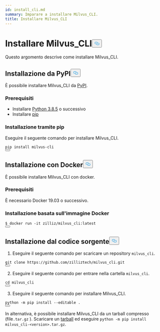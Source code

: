 ```yaml
---
id: install_cli.md
summary: Imparare a installare Milvus_CLI.
title: Installare Milvus_CLI
---
```

<h1 id="Install-MilvusCLI" class="common-anchor-header">Installare Milvus_CLI<button data-href="#Install-MilvusCLI" class="anchor-icon" translate="no">
      <svg translate="no"
        aria-hidden="true"
        focusable="false"
        height="20"
        version="1.1"
        viewBox="0 0 16 16"
        width="16"
      >
        <path
          fill="#0092E4"
          fill-rule="evenodd"
          d="M4 9h1v1H4c-1.5 0-3-1.69-3-3.5S2.55 3 4 3h4c1.45 0 3 1.69 3 3.5 0 1.41-.91 2.72-2 3.25V8.59c.58-.45 1-1.27 1-2.09C10 5.22 8.98 4 8 4H4c-.98 0-2 1.22-2 2.5S3 9 4 9zm9-3h-1v1h1c1 0 2 1.22 2 2.5S13.98 12 13 12H9c-.98 0-2-1.22-2-2.5 0-.83.42-1.64 1-2.09V6.25c-1.09.53-2 1.84-2 3.25C6 11.31 7.55 13 9 13h4c1.45 0 3-1.69 3-3.5S14.5 6 13 6z"
        ></path>
      </svg>
    </button></h1><p>Questo argomento descrive come installare Milvus_CLI.</p>
<h2 id="Install-from-PyPI" class="common-anchor-header">Installazione da PyPI<button data-href="#Install-from-PyPI" class="anchor-icon" translate="no">
      <svg translate="no"
        aria-hidden="true"
        focusable="false"
        height="20"
        version="1.1"
        viewBox="0 0 16 16"
        width="16"
      >
        <path
          fill="#0092E4"
          fill-rule="evenodd"
          d="M4 9h1v1H4c-1.5 0-3-1.69-3-3.5S2.55 3 4 3h4c1.45 0 3 1.69 3 3.5 0 1.41-.91 2.72-2 3.25V8.59c.58-.45 1-1.27 1-2.09C10 5.22 8.98 4 8 4H4c-.98 0-2 1.22-2 2.5S3 9 4 9zm9-3h-1v1h1c1 0 2 1.22 2 2.5S13.98 12 13 12H9c-.98 0-2-1.22-2-2.5 0-.83.42-1.64 1-2.09V6.25c-1.09.53-2 1.84-2 3.25C6 11.31 7.55 13 9 13h4c1.45 0 3-1.69 3-3.5S14.5 6 13 6z"
        ></path>
      </svg>
    </button></h2><p>È possibile installare Milvus_CLI da <a href="https://pypi.org/project/milvus-cli/">PyPI</a>.</p>
<h3 id="Prerequisites" class="common-anchor-header">Prerequisiti</h3><ul>
<li>Installare <a href="https://www.python.org/downloads/release/python-385/">Python 3.8.5</a> o successivo</li>
<li>Installare <a href="https://pip.pypa.io/en/stable/installation/">pip</a></li>
</ul>
<h3 id="Install-via-pip" class="common-anchor-header">Installazione tramite pip</h3><p>Eseguire il seguente comando per installare Milvus_CLI.</p>
<pre><code translate="no" class="language-shell">pip install milvus-cli
<button class="copy-code-btn"></button></code></pre>
<h2 id="Install-with-Docker" class="common-anchor-header">Installazione con Docker<button data-href="#Install-with-Docker" class="anchor-icon" translate="no">
      <svg translate="no"
        aria-hidden="true"
        focusable="false"
        height="20"
        version="1.1"
        viewBox="0 0 16 16"
        width="16"
      >
        <path
          fill="#0092E4"
          fill-rule="evenodd"
          d="M4 9h1v1H4c-1.5 0-3-1.69-3-3.5S2.55 3 4 3h4c1.45 0 3 1.69 3 3.5 0 1.41-.91 2.72-2 3.25V8.59c.58-.45 1-1.27 1-2.09C10 5.22 8.98 4 8 4H4c-.98 0-2 1.22-2 2.5S3 9 4 9zm9-3h-1v1h1c1 0 2 1.22 2 2.5S13.98 12 13 12H9c-.98 0-2-1.22-2-2.5 0-.83.42-1.64 1-2.09V6.25c-1.09.53-2 1.84-2 3.25C6 11.31 7.55 13 9 13h4c1.45 0 3-1.69 3-3.5S14.5 6 13 6z"
        ></path>
      </svg>
    </button></h2><p>È possibile installare Milvus_CLI con docker.</p>
<h3 id="Prerequisites" class="common-anchor-header">Prerequisiti</h3><p>È necessario Docker 19.03 o successivo.</p>
<h3 id="Install-based-on-Docker-image" class="common-anchor-header">Installazione basata sull'immagine Docker</h3><pre><code translate="no" class="language-shell"><span class="hljs-meta prompt_">$ </span><span class="language-bash">docker run -it zilliz/milvus_cli:latest</span>
<button class="copy-code-btn"></button></code></pre>
<h2 id="Install-from-source-code" class="common-anchor-header">Installazione dal codice sorgente<button data-href="#Install-from-source-code" class="anchor-icon" translate="no">
      <svg translate="no"
        aria-hidden="true"
        focusable="false"
        height="20"
        version="1.1"
        viewBox="0 0 16 16"
        width="16"
      >
        <path
          fill="#0092E4"
          fill-rule="evenodd"
          d="M4 9h1v1H4c-1.5 0-3-1.69-3-3.5S2.55 3 4 3h4c1.45 0 3 1.69 3 3.5 0 1.41-.91 2.72-2 3.25V8.59c.58-.45 1-1.27 1-2.09C10 5.22 8.98 4 8 4H4c-.98 0-2 1.22-2 2.5S3 9 4 9zm9-3h-1v1h1c1 0 2 1.22 2 2.5S13.98 12 13 12H9c-.98 0-2-1.22-2-2.5 0-.83.42-1.64 1-2.09V6.25c-1.09.53-2 1.84-2 3.25C6 11.31 7.55 13 9 13h4c1.45 0 3-1.69 3-3.5S14.5 6 13 6z"
        ></path>
      </svg>
    </button></h2><ol>
<li>Eseguire il seguente comando per scaricare un repository <code translate="no">milvus_cli</code>.</li>
</ol>
<pre><code translate="no" class="language-shell">git clone https://github.com/zilliztech/milvus_cli.git
<button class="copy-code-btn"></button></code></pre>
<ol start="2">
<li>Eseguire il seguente comando per entrare nella cartella <code translate="no">milvus_cli</code>.</li>
</ol>
<pre><code translate="no" class="language-shell">cd milvus_cli
<button class="copy-code-btn"></button></code></pre>
<ol start="3">
<li>Eseguire il seguente comando per installare Milvus_CLI.</li>
</ol>
<pre><code translate="no" class="language-shell">python -m pip install --editable .
<button class="copy-code-btn"></button></code></pre>
<p>In alternativa, è possibile installare Milvus_CLI da un tarball compresso (file<code translate="no">.tar.gz</code> ). Scaricare un <a href="https://github.com/zilliztech/milvus_cli/releases">tarball</a> ed eseguire <code translate="no">python -m pip install milvus_cli-&lt;version&gt;.tar.gz</code>.</p>
